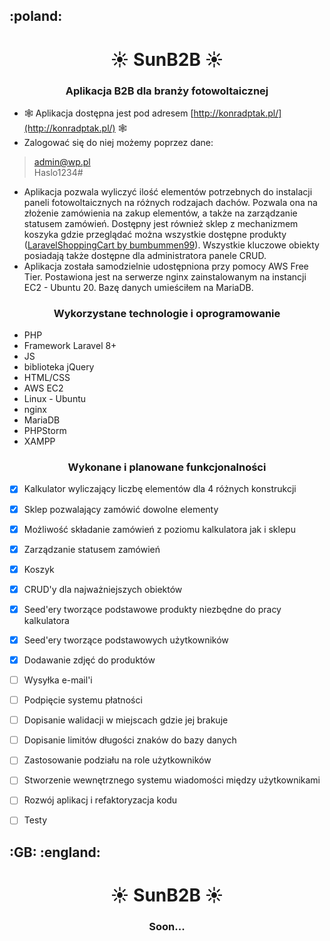 <h2>:poland:</h2>
<h1 align="center"> ☀︎ SunB2B ☀︎</h1>
<h3 align="center">Aplikacja B2B dla branży fotowoltaicznej</h3>

- 🕸️ Aplikacja dostępna jest pod adresem [http://konradptak.pl/](http://konradptak.pl/) 🕸️
- Zalogować się do niej możemy poprzez dane:<br>
>admin@wp.pl   
>Haslo1234#
- Aplikacja pozwala wyliczyć ilość elementów potrzebnych do instalacji paneli fotowoltaicznych na różnych rodzajach dachów. Pozwala ona na złożenie zamówienia na zakup elementów, a także na zarządzanie statusem zamówień. Dostępny jest również sklep z mechanizmem koszyka gdzie przeglądać można wszystkie dostępne produkty ([LaravelShoppingCart by bumbummen99](https://github.com/bumbummen99/LaravelShoppingcart)). Wszystkie kluczowe obiekty posiadają także dostępne dla administratora panele CRUD.<br>
- Aplikacja została samodzielnie udostępniona przy pomocy AWS Free Tier. Postawiona jest na serwerze nginx zainstalowanym na instancji EC2 - Ubuntu 20. Bazę danych umieściłem na MariaDB.  

<h3 align="center">Wykorzystane technologie i oprogramowanie</h3>

- PHP<br>
- Framework Laravel 8+<br>
- JS<br>
- biblioteka jQuery<br>
- HTML/CSS<br>
- AWS EC2<br>
- Linux - Ubuntu<br>
- nginx<br>
- MariaDB<br>
- PHPStorm<br>
- XAMPP<br>

<h3 align="center">Wykonane i planowane funkcjonalności</h3>

- [x] Kalkulator wyliczający liczbę elementów dla 4 różnych konstrukcji
- [x] Sklep pozwalający zamówić dowolne elementy
- [x] Możliwość składanie zamówień z poziomu kalkulatora jak i sklepu
- [x] Zarządzanie statusem zamówień
- [x] Koszyk
- [x] CRUD'y dla najważniejszych obiektów
- [x] Seed'ery tworzące podstawowe produkty niezbędne do pracy kalkulatora
- [x] Seed'ery tworzące podstawowych użytkowników
- [x] Dodawanie zdjęć do produktów
- [ ] Wysyłka e-mail'i
- [ ] Podpięcie systemu płatności
- [ ] Dopisanie walidacji w miejscach gdzie jej brakuje
- [ ] Dopisanie limitów długości znaków do bazy danych
- [ ] Zastosowanie podziału na role użytkowników
- [ ] Stworzenie wewnętrznego systemu wiadomości między użytkownikami
- [ ] Rozwój aplikacj i refaktoryzacja kodu
- [ ] Testy


<h2>:GB: :england:</h2>
<h1 align="center"> ☀︎ SunB2B ☀︎</h1>
<h3 align="center">Soon...</h3>
